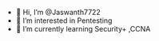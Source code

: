 - 👋 Hi, I’m @Jaswanth7722
- 👀 I’m interested in Pentesting
- 🌱 I’m currently learning Security+ ,CCNA

<!---
Jaswanth7722/Jaswanth7722 is a ✨ special ✨ repository because its `README.md` (this file) appears on your GitHub profile.
You can click the Preview link to take a look at your changes.
--->
